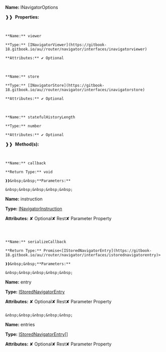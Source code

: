 **Name:** INavigatorOptions

❱❱&nbsp;&nbsp;**Properties:**

&nbsp;&nbsp;&nbsp;&nbsp;&nbsp;
```
**Name:** viewer

**Type:** [INavigatorViewer](https://gitbook-18.gitbook.io/au//router/navigator/interfaces/inavigatorviewer)

**Attributes:** ✔ Optional

```

&nbsp;&nbsp;&nbsp;&nbsp;&nbsp;
```
**Name:** store

**Type:** [INavigatorStore](https://gitbook-18.gitbook.io/au//router/navigator/interfaces/inavigatorstore)

**Attributes:** ✔ Optional

```

&nbsp;&nbsp;&nbsp;&nbsp;&nbsp;
```
**Name:** statefulHistoryLength

**Type:** number

**Attributes:** ✔ Optional

```

❱❱&nbsp;&nbsp;**Method(s):**

&nbsp;&nbsp;&nbsp;&nbsp;&nbsp;
```
**Name:** callback

**Return Type:** void

❱❱&nbsp;&nbsp;**Parameters:**

&nbsp;&nbsp;&nbsp;&nbsp;&nbsp;
```
**Name:** instruction

**Type:** [INavigatorInstruction](https://gitbook-18.gitbook.io/au//router/interfaces/interfaces/inavigatorinstruction)

**Attributes:** ✘ Optional✘ Rest✘ Parameter Property

```

```

&nbsp;&nbsp;&nbsp;&nbsp;&nbsp;
```
**Name:** serializeCallback

**Return Type:** Promise<[IStoredNavigatorEntry](https://gitbook-18.gitbook.io/au//router/navigator/interfaces/istorednavigatorentry)>

❱❱&nbsp;&nbsp;**Parameters:**

&nbsp;&nbsp;&nbsp;&nbsp;&nbsp;
```
**Name:** entry

**Type:** [IStoredNavigatorEntry](https://gitbook-18.gitbook.io/au//router/navigator/interfaces/istorednavigatorentry)

**Attributes:** ✘ Optional✘ Rest✘ Parameter Property

```

&nbsp;&nbsp;&nbsp;&nbsp;&nbsp;
```
**Name:** entries

**Type:** [IStoredNavigatorEntry](https://gitbook-18.gitbook.io/au//router/navigator/interfaces/istorednavigatorentry)[]

**Attributes:** ✘ Optional✘ Rest✘ Parameter Property

```

```

